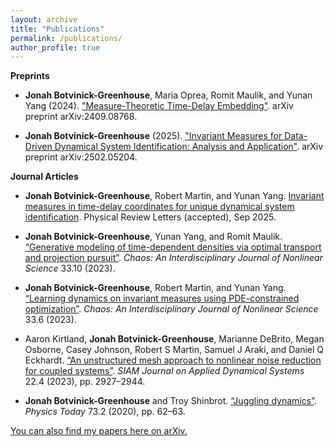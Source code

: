 ```yaml
---
layout: archive
title: "Publications"
permalink: /publications/
author_profile: true
---
```




**Preprints**

* **Jonah Botvinick-Greenhouse**, Maria Oprea, Romit Maulik, and Yunan Yang (2024). ["Measure-Theoretic Time-Delay Embedding"](https://arxiv.org/abs/2409.08768). arXiv preprint arXiv:2409.08768.

* **Jonah Botvinick-Greenhouse** (2025). ["Invariant Measures for Data-Driven Dynamical System Identification: Analysis and Application"](https://arxiv.org/abs/2502.05204). arXiv preprint arXiv:2502.05204.



**Journal Articles**

* **Jonah Botvinick-Greenhouse**, Robert Martin, and Yunan Yang. [Invariant measures in time-delay coordinates for unique dynamical system identification](https://arxiv.org/html/2412.00589v2). Physical Review Letters (accepted), Sep 2025.

* **Jonah Botvinick-Greenhouse**, Yunan Yang, and Romit Maulik. [“Generative modeling of time-dependent densities via optimal transport and projection pursuit”](https://pubs.aip.org/aip/cha/article-abstract/33/10/103108/2915710/Generative-modeling-of-time-dependent-densities?redirectedFrom=fulltext). *Chaos: An Interdisciplinary Journal of Nonlinear Science* 33.10 (2023).

* **Jonah Botvinick-Greenhouse**, Robert Martin, and Yunan Yang. [“Learning dynamics on invariant measures
using PDE-constrained optimization”](https://pubs.aip.org/aip/cha/article-abstract/33/6/063152/2900453/Learning-dynamics-on-invariant-measures-using-PDE?redirectedFrom=fulltext). *Chaos: An Interdisciplinary Journal of Nonlinear Science* 33.6 (2023).

* Aaron Kirtland, **Jonah Botvinick-Greenhouse**, Marianne DeBrito, Megan Osborne, Casey Johnson, Robert
S Martin, Samuel J Araki, and Daniel Q Eckhardt. [“An unstructured mesh approach to nonlinear noise reduction for coupled systems”](https://epubs.siam.org/doi/10.1137/22M152092X). *SIAM Journal on Applied Dynamical Systems* 22.4 (2023), pp. 2927–2944. 

* **Jonah Botvinick-Greenhouse** and Troy Shinbrot. [“Juggling dynamics”](https://pubs.aip.org/physicstoday/article/73/2/62/914452/Juggling-dynamicsWith-complex-throwing-patterns-of). *Physics Today* 73.2 (2020), pp. 62–63.

[You can also find my papers here on arXiv.](https://arxiv.org/search/?searchtype=author&query=Botvinick-Greenhouse%2C+J)
